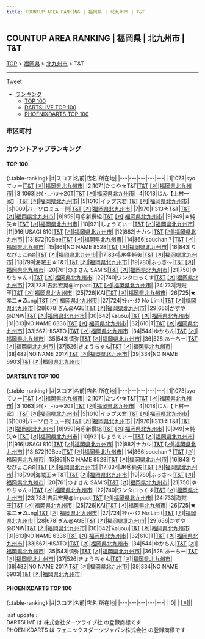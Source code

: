 ```yaml
---
title: COUNTUP AREA RANKING | 福岡県 | 北九州市 | T&T
---
```

## COUNTUP AREA RANKING | 福岡県 | 北九州市 | T&T

[TOP](/darts/rank/) > [福岡県](/darts/rank/福岡県/) > [北九州市](/darts/rank/福岡県/北九州市/) > T&T

___

<a href="https://twitter.com/share?ref_src=twsrc%5Etfw" data-text="COUNTUP AREA RANKING | 福岡県北九州市T&T" class="twitter-share-button" data-hashtags="DARTSLIVE,PHOENIXDARTS,darts,ダーツ" data-show-count="false">Tweet</a>

* [ランキング](#カウントアップランキング)
    * [TOP 100](#top-100)
    * [DARTSLIVE TOP 100](#dartslive-top-100)
    * [PHOENIXDARTS TOP 100](#phoenixdarts-top-100)

### 市区町村

<ul>

</ul>

### カウントアップランキング

#### TOP 100



{:.table-ranking}
|#|スコア|名前|店名|所在地|
|---|---|---|---|---|
|1|1073|<span class="rank-name-dl">syoてぃー</span>|<a href="/darts/rank/shops/d32990e6a5107b970d9b047a20a7ba1e.html">T&T</a> <a href="https://search.dartslive.com/jp/shop/d32990e6a5107b970d9b047a20a7ba1e">[↗]</a>|<a href="/darts/rank/福岡県/北九州市">福岡県北九州市</a>|
|2|1071|<span class="rank-name-dl">たつや☆T&amp;T</span>|<a href="/darts/rank/shops/d32990e6a5107b970d9b047a20a7ba1e.html">T&T</a> <a href="https://search.dartslive.com/jp/shop/d32990e6a5107b970d9b047a20a7ba1e">[↗]</a>|<a href="/darts/rank/福岡県/北九州市">福岡県北九州市</a>|
|3|1063|<span class="rank-name-dl">ﾐﾀ(・_-)σ⇒20T</span>|<a href="/darts/rank/shops/d32990e6a5107b970d9b047a20a7ba1e.html">T&T</a> <a href="https://search.dartslive.com/jp/shop/d32990e6a5107b970d9b047a20a7ba1e">[↗]</a>|<a href="/darts/rank/福岡県/北九州市">福岡県北九州市</a>|
|4|1018|<span class="rank-name-dl">じん【上村一家】</span>|<a href="/darts/rank/shops/d32990e6a5107b970d9b047a20a7ba1e.html">T&T</a> <a href="https://search.dartslive.com/jp/shop/d32990e6a5107b970d9b047a20a7ba1e">[↗]</a>|<a href="/darts/rank/福岡県/北九州市">福岡県北九州市</a>|
|5|1010|<span class="rank-name-dl">イップス君</span>|<a href="/darts/rank/shops/d32990e6a5107b970d9b047a20a7ba1e.html">T&T</a> <a href="https://search.dartslive.com/jp/shop/d32990e6a5107b970d9b047a20a7ba1e">[↗]</a>|<a href="/darts/rank/福岡県/北九州市">福岡県北九州市</a>|
|6|1009|<span class="rank-name-dl">バーソロミュー熊</span>|<a href="/darts/rank/shops/d32990e6a5107b970d9b047a20a7ba1e.html">T&T</a> <a href="https://search.dartslive.com/jp/shop/d32990e6a5107b970d9b047a20a7ba1e">[↗]</a>|<a href="/darts/rank/福岡県/北九州市">福岡県北九州市</a>|
|7|970|<span class="rank-name-dl">F313☆T&amp;T</span>|<a href="/darts/rank/shops/d32990e6a5107b970d9b047a20a7ba1e.html">T&T</a> <a href="https://search.dartslive.com/jp/shop/d32990e6a5107b970d9b047a20a7ba1e">[↗]</a>|<a href="/darts/rank/福岡県/北九州市">福岡県北九州市</a>|
|8|959|<span class="rank-name-dl">月＠新撰組</span>|<a href="/darts/rank/shops/d32990e6a5107b970d9b047a20a7ba1e.html">T&T</a> <a href="https://search.dartslive.com/jp/shop/d32990e6a5107b970d9b047a20a7ba1e">[↗]</a>|<a href="/darts/rank/福岡県/北九州市">福岡県北九州市</a>|
|9|949|<span class="rank-name-dl">☆純矢☆</span>|<a href="/darts/rank/shops/d32990e6a5107b970d9b047a20a7ba1e.html">T&T</a> <a href="https://search.dartslive.com/jp/shop/d32990e6a5107b970d9b047a20a7ba1e">[↗]</a>|<a href="/darts/rank/福岡県/北九州市">福岡県北九州市</a>|
|10|921|<span class="rank-name-dl">しょうてぃー</span>|<a href="/darts/rank/shops/d32990e6a5107b970d9b047a20a7ba1e.html">T&T</a> <a href="https://search.dartslive.com/jp/shop/d32990e6a5107b970d9b047a20a7ba1e">[↗]</a>|<a href="/darts/rank/福岡県/北九州市">福岡県北九州市</a>|
|11|916|<span class="rank-name-dl">USAGI 810</span>|<a href="/darts/rank/shops/d32990e6a5107b970d9b047a20a7ba1e.html">T&T</a> <a href="https://search.dartslive.com/jp/shop/d32990e6a5107b970d9b047a20a7ba1e">[↗]</a>|<a href="/darts/rank/福岡県/北九州市">福岡県北九州市</a>|
|12|882|<span class="rank-name-dl">ナカシ</span>|<a href="/darts/rank/shops/d32990e6a5107b970d9b047a20a7ba1e.html">T&T</a> <a href="https://search.dartslive.com/jp/shop/d32990e6a5107b970d9b047a20a7ba1e">[↗]</a>|<a href="/darts/rank/福岡県/北九州市">福岡県北九州市</a>|
|13|872|<span class="rank-name-dl">10Bee</span>|<a href="/darts/rank/shops/d32990e6a5107b970d9b047a20a7ba1e.html">T&T</a> <a href="https://search.dartslive.com/jp/shop/d32990e6a5107b970d9b047a20a7ba1e">[↗]</a>|<a href="/darts/rank/福岡県/北九州市">福岡県北九州市</a>|
|14|866|<span class="rank-name-dl">souchan？</span>|<a href="/darts/rank/shops/d32990e6a5107b970d9b047a20a7ba1e.html">T&T</a> <a href="https://search.dartslive.com/jp/shop/d32990e6a5107b970d9b047a20a7ba1e">[↗]</a>|<a href="/darts/rank/福岡県/北九州市">福岡県北九州市</a>|
|15|861|<span class="rank-name-dl">NO NAME 8528</span>|<a href="/darts/rank/shops/d32990e6a5107b970d9b047a20a7ba1e.html">T&T</a> <a href="https://search.dartslive.com/jp/shop/d32990e6a5107b970d9b047a20a7ba1e">[↗]</a>|<a href="/darts/rank/福岡県/北九州市">福岡県北九州市</a>|
|16|843|<span class="rank-name-dl">りなぴょこᕱᕱ︎</span>|<a href="/darts/rank/shops/d32990e6a5107b970d9b047a20a7ba1e.html">T&T</a> <a href="https://search.dartslive.com/jp/shop/d32990e6a5107b970d9b047a20a7ba1e">[↗]</a>|<a href="/darts/rank/福岡県/北九州市">福岡県北九州市</a>|
|17|834|<span class="rank-name-dl">JK@純矢</span>|<a href="/darts/rank/shops/d32990e6a5107b970d9b047a20a7ba1e.html">T&T</a> <a href="https://search.dartslive.com/jp/shop/d32990e6a5107b970d9b047a20a7ba1e">[↗]</a>|<a href="/darts/rank/福岡県/北九州市">福岡県北九州市</a>|
|18|799|<span class="rank-name-dl">海賊王☆T&amp;T</span>|<a href="/darts/rank/shops/d32990e6a5107b970d9b047a20a7ba1e.html">T&T</a> <a href="https://search.dartslive.com/jp/shop/d32990e6a5107b970d9b047a20a7ba1e">[↗]</a>|<a href="/darts/rank/福岡県/北九州市">福岡県北九州市</a>|
|19|780|<span class="rank-name-dl">ふっさ～</span>|<a href="/darts/rank/shops/d32990e6a5107b970d9b047a20a7ba1e.html">T&T</a> <a href="https://search.dartslive.com/jp/shop/d32990e6a5107b970d9b047a20a7ba1e">[↗]</a>|<a href="/darts/rank/福岡県/北九州市">福岡県北九州市</a>|
|20|761|<span class="rank-name-dl">のまさん SAM&#x27;S</span>|<a href="/darts/rank/shops/d32990e6a5107b970d9b047a20a7ba1e.html">T&T</a> <a href="https://search.dartslive.com/jp/shop/d32990e6a5107b970d9b047a20a7ba1e">[↗]</a>|<a href="/darts/rank/福岡県/北九州市">福岡県北九州市</a>|
|21|750|<span class="rank-name-dl">ゆりちゃん♂</span>|<a href="/darts/rank/shops/d32990e6a5107b970d9b047a20a7ba1e.html">T&T</a> <a href="https://search.dartslive.com/jp/shop/d32990e6a5107b970d9b047a20a7ba1e">[↗]</a>|<a href="/darts/rank/福岡県/北九州市">福岡県北九州市</a>|
|22|740|<span class="rank-name-dl">ワンタロっくす</span>|<a href="/darts/rank/shops/d32990e6a5107b970d9b047a20a7ba1e.html">T&T</a> <a href="https://search.dartslive.com/jp/shop/d32990e6a5107b970d9b047a20a7ba1e">[↗]</a>|<a href="/darts/rank/福岡県/北九州市">福岡県北九州市</a>|
|23|738|<span class="rank-name-dl">吉武宏晃@Impact</span>|<a href="/darts/rank/shops/d32990e6a5107b970d9b047a20a7ba1e.html">T&T</a> <a href="https://search.dartslive.com/jp/shop/d32990e6a5107b970d9b047a20a7ba1e">[↗]</a>|<a href="/darts/rank/福岡県/北九州市">福岡県北九州市</a>|
|24|733|<span class="rank-name-dl">海賊王</span>|<a href="/darts/rank/shops/d32990e6a5107b970d9b047a20a7ba1e.html">T&T</a> <a href="https://search.dartslive.com/jp/shop/d32990e6a5107b970d9b047a20a7ba1e">[↗]</a>|<a href="/darts/rank/福岡県/北九州市">福岡県北九州市</a>|
|25|726|<span class="rank-name-dl">KAI</span>|<a href="/darts/rank/shops/d32990e6a5107b970d9b047a20a7ba1e.html">T&T</a> <a href="https://search.dartslive.com/jp/shop/d32990e6a5107b970d9b047a20a7ba1e">[↗]</a>|<a href="/darts/rank/福岡県/北九州市">福岡県北九州市</a>|
|26|725|<span class="rank-name-dl">★孝二★Zi..ng</span>|<a href="/darts/rank/shops/d32990e6a5107b970d9b047a20a7ba1e.html">T&T</a> <a href="https://search.dartslive.com/jp/shop/d32990e6a5107b970d9b047a20a7ba1e">[↗]</a>|<a href="/darts/rank/福岡県/北九州市">福岡県北九州市</a>|
|27|724|<span class="rank-name-dl">ﾏﾃｨｰ･ﾀｸ No Limit</span>|<a href="/darts/rank/shops/d32990e6a5107b970d9b047a20a7ba1e.html">T&T</a> <a href="https://search.dartslive.com/jp/shop/d32990e6a5107b970d9b047a20a7ba1e">[↗]</a>|<a href="/darts/rank/福岡県/北九州市">福岡県北九州市</a>|
|28|678|<span class="rank-name-dl">ぎん@AGE</span>|<a href="/darts/rank/shops/d32990e6a5107b970d9b047a20a7ba1e.html">T&T</a> <a href="https://search.dartslive.com/jp/shop/d32990e6a5107b970d9b047a20a7ba1e">[↗]</a>|<a href="/darts/rank/福岡県/北九州市">福岡県北九州市</a>|
|29|656|<span class="rank-name-dl">かずや@DNW</span>|<a href="/darts/rank/shops/d32990e6a5107b970d9b047a20a7ba1e.html">T&T</a> <a href="https://search.dartslive.com/jp/shop/d32990e6a5107b970d9b047a20a7ba1e">[↗]</a>|<a href="/darts/rank/福岡県/北九州市">福岡県北九州市</a>|
|30|642|<span class="rank-name-dl">˙ʎǝlɹoɯ</span>|<a href="/darts/rank/shops/d32990e6a5107b970d9b047a20a7ba1e.html">T&T</a> <a href="https://search.dartslive.com/jp/shop/d32990e6a5107b970d9b047a20a7ba1e">[↗]</a>|<a href="/darts/rank/福岡県/北九州市">福岡県北九州市</a>|
|31|613|<span class="rank-name-dl">NO NAME 6336</span>|<a href="/darts/rank/shops/d32990e6a5107b970d9b047a20a7ba1e.html">T&T</a> <a href="https://search.dartslive.com/jp/shop/d32990e6a5107b970d9b047a20a7ba1e">[↗]</a>|<a href="/darts/rank/福岡県/北九州市">福岡県北九州市</a>|
|32|610|<span class="rank-name-dl">T</span>|<a href="/darts/rank/shops/d32990e6a5107b970d9b047a20a7ba1e.html">T&T</a> <a href="https://search.dartslive.com/jp/shop/d32990e6a5107b970d9b047a20a7ba1e">[↗]</a>|<a href="/darts/rank/福岡県/北九州市">福岡県北九州市</a>|
|33|567|<span class="rank-name-dl">HISATO.</span>|<a href="/darts/rank/shops/d32990e6a5107b970d9b047a20a7ba1e.html">T&T</a> <a href="https://search.dartslive.com/jp/shop/d32990e6a5107b970d9b047a20a7ba1e">[↗]</a>|<a href="/darts/rank/福岡県/北九州市">福岡県北九州市</a>|
|34|544|<span class="rank-name-dl">ゆかちん</span>|<a href="/darts/rank/shops/d32990e6a5107b970d9b047a20a7ba1e.html">T&T</a> <a href="https://search.dartslive.com/jp/shop/d32990e6a5107b970d9b047a20a7ba1e">[↗]</a>|<a href="/darts/rank/福岡県/北九州市">福岡県北九州市</a>|
|35|543|<span class="rank-name-dl">慎弥</span>|<a href="/darts/rank/shops/d32990e6a5107b970d9b047a20a7ba1e.html">T&T</a> <a href="https://search.dartslive.com/jp/shop/d32990e6a5107b970d9b047a20a7ba1e">[↗]</a>|<a href="/darts/rank/福岡県/北九州市">福岡県北九州市</a>|
|36|528|<span class="rank-name-dl">あーちー</span>|<a href="/darts/rank/shops/d32990e6a5107b970d9b047a20a7ba1e.html">T&T</a> <a href="https://search.dartslive.com/jp/shop/d32990e6a5107b970d9b047a20a7ba1e">[↗]</a>|<a href="/darts/rank/福岡県/北九州市">福岡県北九州市</a>|
|37|526|<span class="rank-name-dl">きょうちゃん</span>|<a href="/darts/rank/shops/d32990e6a5107b970d9b047a20a7ba1e.html">T&T</a> <a href="https://search.dartslive.com/jp/shop/d32990e6a5107b970d9b047a20a7ba1e">[↗]</a>|<a href="/darts/rank/福岡県/北九州市">福岡県北九州市</a>|
|38|482|<span class="rank-name-dl">NO NAME 2017</span>|<a href="/darts/rank/shops/d32990e6a5107b970d9b047a20a7ba1e.html">T&T</a> <a href="https://search.dartslive.com/jp/shop/d32990e6a5107b970d9b047a20a7ba1e">[↗]</a>|<a href="/darts/rank/福岡県/北九州市">福岡県北九州市</a>|
|39|334|<span class="rank-name-dl">NO NAME 6903</span>|<a href="/darts/rank/shops/d32990e6a5107b970d9b047a20a7ba1e.html">T&T</a> <a href="https://search.dartslive.com/jp/shop/d32990e6a5107b970d9b047a20a7ba1e">[↗]</a>|<a href="/darts/rank/福岡県/北九州市">福岡県北九州市</a>|


#### DARTSLIVE TOP 100



{:.table-ranking}
|#|スコア|名前|店名|所在地|
|---|---|---|---|---|
|1|1073|<span class="rank-name-dl">syoてぃー</span>|<a href="/darts/rank/shops/d32990e6a5107b970d9b047a20a7ba1e.html">T&T</a> <a href="https://search.dartslive.com/jp/shop/d32990e6a5107b970d9b047a20a7ba1e">[↗]</a>|<a href="/darts/rank/福岡県/北九州市">福岡県北九州市</a>|
|2|1071|<span class="rank-name-dl">たつや☆T&amp;T</span>|<a href="/darts/rank/shops/d32990e6a5107b970d9b047a20a7ba1e.html">T&T</a> <a href="https://search.dartslive.com/jp/shop/d32990e6a5107b970d9b047a20a7ba1e">[↗]</a>|<a href="/darts/rank/福岡県/北九州市">福岡県北九州市</a>|
|3|1063|<span class="rank-name-dl">ﾐﾀ(・_-)σ⇒20T</span>|<a href="/darts/rank/shops/d32990e6a5107b970d9b047a20a7ba1e.html">T&T</a> <a href="https://search.dartslive.com/jp/shop/d32990e6a5107b970d9b047a20a7ba1e">[↗]</a>|<a href="/darts/rank/福岡県/北九州市">福岡県北九州市</a>|
|4|1018|<span class="rank-name-dl">じん【上村一家】</span>|<a href="/darts/rank/shops/d32990e6a5107b970d9b047a20a7ba1e.html">T&T</a> <a href="https://search.dartslive.com/jp/shop/d32990e6a5107b970d9b047a20a7ba1e">[↗]</a>|<a href="/darts/rank/福岡県/北九州市">福岡県北九州市</a>|
|5|1010|<span class="rank-name-dl">イップス君</span>|<a href="/darts/rank/shops/d32990e6a5107b970d9b047a20a7ba1e.html">T&T</a> <a href="https://search.dartslive.com/jp/shop/d32990e6a5107b970d9b047a20a7ba1e">[↗]</a>|<a href="/darts/rank/福岡県/北九州市">福岡県北九州市</a>|
|6|1009|<span class="rank-name-dl">バーソロミュー熊</span>|<a href="/darts/rank/shops/d32990e6a5107b970d9b047a20a7ba1e.html">T&T</a> <a href="https://search.dartslive.com/jp/shop/d32990e6a5107b970d9b047a20a7ba1e">[↗]</a>|<a href="/darts/rank/福岡県/北九州市">福岡県北九州市</a>|
|7|970|<span class="rank-name-dl">F313☆T&amp;T</span>|<a href="/darts/rank/shops/d32990e6a5107b970d9b047a20a7ba1e.html">T&T</a> <a href="https://search.dartslive.com/jp/shop/d32990e6a5107b970d9b047a20a7ba1e">[↗]</a>|<a href="/darts/rank/福岡県/北九州市">福岡県北九州市</a>|
|8|959|<span class="rank-name-dl">月＠新撰組</span>|<a href="/darts/rank/shops/d32990e6a5107b970d9b047a20a7ba1e.html">T&T</a> <a href="https://search.dartslive.com/jp/shop/d32990e6a5107b970d9b047a20a7ba1e">[↗]</a>|<a href="/darts/rank/福岡県/北九州市">福岡県北九州市</a>|
|9|949|<span class="rank-name-dl">☆純矢☆</span>|<a href="/darts/rank/shops/d32990e6a5107b970d9b047a20a7ba1e.html">T&T</a> <a href="https://search.dartslive.com/jp/shop/d32990e6a5107b970d9b047a20a7ba1e">[↗]</a>|<a href="/darts/rank/福岡県/北九州市">福岡県北九州市</a>|
|10|921|<span class="rank-name-dl">しょうてぃー</span>|<a href="/darts/rank/shops/d32990e6a5107b970d9b047a20a7ba1e.html">T&T</a> <a href="https://search.dartslive.com/jp/shop/d32990e6a5107b970d9b047a20a7ba1e">[↗]</a>|<a href="/darts/rank/福岡県/北九州市">福岡県北九州市</a>|
|11|916|<span class="rank-name-dl">USAGI 810</span>|<a href="/darts/rank/shops/d32990e6a5107b970d9b047a20a7ba1e.html">T&T</a> <a href="https://search.dartslive.com/jp/shop/d32990e6a5107b970d9b047a20a7ba1e">[↗]</a>|<a href="/darts/rank/福岡県/北九州市">福岡県北九州市</a>|
|12|882|<span class="rank-name-dl">ナカシ</span>|<a href="/darts/rank/shops/d32990e6a5107b970d9b047a20a7ba1e.html">T&T</a> <a href="https://search.dartslive.com/jp/shop/d32990e6a5107b970d9b047a20a7ba1e">[↗]</a>|<a href="/darts/rank/福岡県/北九州市">福岡県北九州市</a>|
|13|872|<span class="rank-name-dl">10Bee</span>|<a href="/darts/rank/shops/d32990e6a5107b970d9b047a20a7ba1e.html">T&T</a> <a href="https://search.dartslive.com/jp/shop/d32990e6a5107b970d9b047a20a7ba1e">[↗]</a>|<a href="/darts/rank/福岡県/北九州市">福岡県北九州市</a>|
|14|866|<span class="rank-name-dl">souchan？</span>|<a href="/darts/rank/shops/d32990e6a5107b970d9b047a20a7ba1e.html">T&T</a> <a href="https://search.dartslive.com/jp/shop/d32990e6a5107b970d9b047a20a7ba1e">[↗]</a>|<a href="/darts/rank/福岡県/北九州市">福岡県北九州市</a>|
|15|861|<span class="rank-name-dl">NO NAME 8528</span>|<a href="/darts/rank/shops/d32990e6a5107b970d9b047a20a7ba1e.html">T&T</a> <a href="https://search.dartslive.com/jp/shop/d32990e6a5107b970d9b047a20a7ba1e">[↗]</a>|<a href="/darts/rank/福岡県/北九州市">福岡県北九州市</a>|
|16|843|<span class="rank-name-dl">りなぴょこᕱᕱ︎</span>|<a href="/darts/rank/shops/d32990e6a5107b970d9b047a20a7ba1e.html">T&T</a> <a href="https://search.dartslive.com/jp/shop/d32990e6a5107b970d9b047a20a7ba1e">[↗]</a>|<a href="/darts/rank/福岡県/北九州市">福岡県北九州市</a>|
|17|834|<span class="rank-name-dl">JK@純矢</span>|<a href="/darts/rank/shops/d32990e6a5107b970d9b047a20a7ba1e.html">T&T</a> <a href="https://search.dartslive.com/jp/shop/d32990e6a5107b970d9b047a20a7ba1e">[↗]</a>|<a href="/darts/rank/福岡県/北九州市">福岡県北九州市</a>|
|18|799|<span class="rank-name-dl">海賊王☆T&amp;T</span>|<a href="/darts/rank/shops/d32990e6a5107b970d9b047a20a7ba1e.html">T&T</a> <a href="https://search.dartslive.com/jp/shop/d32990e6a5107b970d9b047a20a7ba1e">[↗]</a>|<a href="/darts/rank/福岡県/北九州市">福岡県北九州市</a>|
|19|780|<span class="rank-name-dl">ふっさ～</span>|<a href="/darts/rank/shops/d32990e6a5107b970d9b047a20a7ba1e.html">T&T</a> <a href="https://search.dartslive.com/jp/shop/d32990e6a5107b970d9b047a20a7ba1e">[↗]</a>|<a href="/darts/rank/福岡県/北九州市">福岡県北九州市</a>|
|20|761|<span class="rank-name-dl">のまさん SAM&#x27;S</span>|<a href="/darts/rank/shops/d32990e6a5107b970d9b047a20a7ba1e.html">T&T</a> <a href="https://search.dartslive.com/jp/shop/d32990e6a5107b970d9b047a20a7ba1e">[↗]</a>|<a href="/darts/rank/福岡県/北九州市">福岡県北九州市</a>|
|21|750|<span class="rank-name-dl">ゆりちゃん♂</span>|<a href="/darts/rank/shops/d32990e6a5107b970d9b047a20a7ba1e.html">T&T</a> <a href="https://search.dartslive.com/jp/shop/d32990e6a5107b970d9b047a20a7ba1e">[↗]</a>|<a href="/darts/rank/福岡県/北九州市">福岡県北九州市</a>|
|22|740|<span class="rank-name-dl">ワンタロっくす</span>|<a href="/darts/rank/shops/d32990e6a5107b970d9b047a20a7ba1e.html">T&T</a> <a href="https://search.dartslive.com/jp/shop/d32990e6a5107b970d9b047a20a7ba1e">[↗]</a>|<a href="/darts/rank/福岡県/北九州市">福岡県北九州市</a>|
|23|738|<span class="rank-name-dl">吉武宏晃@Impact</span>|<a href="/darts/rank/shops/d32990e6a5107b970d9b047a20a7ba1e.html">T&T</a> <a href="https://search.dartslive.com/jp/shop/d32990e6a5107b970d9b047a20a7ba1e">[↗]</a>|<a href="/darts/rank/福岡県/北九州市">福岡県北九州市</a>|
|24|733|<span class="rank-name-dl">海賊王</span>|<a href="/darts/rank/shops/d32990e6a5107b970d9b047a20a7ba1e.html">T&T</a> <a href="https://search.dartslive.com/jp/shop/d32990e6a5107b970d9b047a20a7ba1e">[↗]</a>|<a href="/darts/rank/福岡県/北九州市">福岡県北九州市</a>|
|25|726|<span class="rank-name-dl">KAI</span>|<a href="/darts/rank/shops/d32990e6a5107b970d9b047a20a7ba1e.html">T&T</a> <a href="https://search.dartslive.com/jp/shop/d32990e6a5107b970d9b047a20a7ba1e">[↗]</a>|<a href="/darts/rank/福岡県/北九州市">福岡県北九州市</a>|
|26|725|<span class="rank-name-dl">★孝二★Zi..ng</span>|<a href="/darts/rank/shops/d32990e6a5107b970d9b047a20a7ba1e.html">T&T</a> <a href="https://search.dartslive.com/jp/shop/d32990e6a5107b970d9b047a20a7ba1e">[↗]</a>|<a href="/darts/rank/福岡県/北九州市">福岡県北九州市</a>|
|27|724|<span class="rank-name-dl">ﾏﾃｨｰ･ﾀｸ No Limit</span>|<a href="/darts/rank/shops/d32990e6a5107b970d9b047a20a7ba1e.html">T&T</a> <a href="https://search.dartslive.com/jp/shop/d32990e6a5107b970d9b047a20a7ba1e">[↗]</a>|<a href="/darts/rank/福岡県/北九州市">福岡県北九州市</a>|
|28|678|<span class="rank-name-dl">ぎん@AGE</span>|<a href="/darts/rank/shops/d32990e6a5107b970d9b047a20a7ba1e.html">T&T</a> <a href="https://search.dartslive.com/jp/shop/d32990e6a5107b970d9b047a20a7ba1e">[↗]</a>|<a href="/darts/rank/福岡県/北九州市">福岡県北九州市</a>|
|29|656|<span class="rank-name-dl">かずや@DNW</span>|<a href="/darts/rank/shops/d32990e6a5107b970d9b047a20a7ba1e.html">T&T</a> <a href="https://search.dartslive.com/jp/shop/d32990e6a5107b970d9b047a20a7ba1e">[↗]</a>|<a href="/darts/rank/福岡県/北九州市">福岡県北九州市</a>|
|30|642|<span class="rank-name-dl">˙ʎǝlɹoɯ</span>|<a href="/darts/rank/shops/d32990e6a5107b970d9b047a20a7ba1e.html">T&T</a> <a href="https://search.dartslive.com/jp/shop/d32990e6a5107b970d9b047a20a7ba1e">[↗]</a>|<a href="/darts/rank/福岡県/北九州市">福岡県北九州市</a>|
|31|613|<span class="rank-name-dl">NO NAME 6336</span>|<a href="/darts/rank/shops/d32990e6a5107b970d9b047a20a7ba1e.html">T&T</a> <a href="https://search.dartslive.com/jp/shop/d32990e6a5107b970d9b047a20a7ba1e">[↗]</a>|<a href="/darts/rank/福岡県/北九州市">福岡県北九州市</a>|
|32|610|<span class="rank-name-dl">T</span>|<a href="/darts/rank/shops/d32990e6a5107b970d9b047a20a7ba1e.html">T&T</a> <a href="https://search.dartslive.com/jp/shop/d32990e6a5107b970d9b047a20a7ba1e">[↗]</a>|<a href="/darts/rank/福岡県/北九州市">福岡県北九州市</a>|
|33|567|<span class="rank-name-dl">HISATO.</span>|<a href="/darts/rank/shops/d32990e6a5107b970d9b047a20a7ba1e.html">T&T</a> <a href="https://search.dartslive.com/jp/shop/d32990e6a5107b970d9b047a20a7ba1e">[↗]</a>|<a href="/darts/rank/福岡県/北九州市">福岡県北九州市</a>|
|34|544|<span class="rank-name-dl">ゆかちん</span>|<a href="/darts/rank/shops/d32990e6a5107b970d9b047a20a7ba1e.html">T&T</a> <a href="https://search.dartslive.com/jp/shop/d32990e6a5107b970d9b047a20a7ba1e">[↗]</a>|<a href="/darts/rank/福岡県/北九州市">福岡県北九州市</a>|
|35|543|<span class="rank-name-dl">慎弥</span>|<a href="/darts/rank/shops/d32990e6a5107b970d9b047a20a7ba1e.html">T&T</a> <a href="https://search.dartslive.com/jp/shop/d32990e6a5107b970d9b047a20a7ba1e">[↗]</a>|<a href="/darts/rank/福岡県/北九州市">福岡県北九州市</a>|
|36|528|<span class="rank-name-dl">あーちー</span>|<a href="/darts/rank/shops/d32990e6a5107b970d9b047a20a7ba1e.html">T&T</a> <a href="https://search.dartslive.com/jp/shop/d32990e6a5107b970d9b047a20a7ba1e">[↗]</a>|<a href="/darts/rank/福岡県/北九州市">福岡県北九州市</a>|
|37|526|<span class="rank-name-dl">きょうちゃん</span>|<a href="/darts/rank/shops/d32990e6a5107b970d9b047a20a7ba1e.html">T&T</a> <a href="https://search.dartslive.com/jp/shop/d32990e6a5107b970d9b047a20a7ba1e">[↗]</a>|<a href="/darts/rank/福岡県/北九州市">福岡県北九州市</a>|
|38|482|<span class="rank-name-dl">NO NAME 2017</span>|<a href="/darts/rank/shops/d32990e6a5107b970d9b047a20a7ba1e.html">T&T</a> <a href="https://search.dartslive.com/jp/shop/d32990e6a5107b970d9b047a20a7ba1e">[↗]</a>|<a href="/darts/rank/福岡県/北九州市">福岡県北九州市</a>|
|39|334|<span class="rank-name-dl">NO NAME 6903</span>|<a href="/darts/rank/shops/d32990e6a5107b970d9b047a20a7ba1e.html">T&T</a> <a href="https://search.dartslive.com/jp/shop/d32990e6a5107b970d9b047a20a7ba1e">[↗]</a>|<a href="/darts/rank/福岡県/北九州市">福岡県北九州市</a>|


#### PHOENIXDARTS TOP 100



{:.table-ranking}
|#|スコア|名前|店名|所在地|
|---|---|---|---|---|
||0|<span class="rank-name-dl"> </span>|<a href="/darts/rank/shops/.html"></a> <a href="">[↗]</a>|<a href="/darts/rank//"></a>|


<div class="footer border-top border-gray-light mt-5 pt-3 text-right text-gray">
    last update : <span style="font-weight: italic" id="foot_last_modified"></span><br />
    DARTSLIVE は 株式会社ダーツライブ社 の登録商標です<br />
    PHOENIXDARTS は フェニックスダーツジャパン株式会社 の登録商標です<br />
</div>

<script src="https://cdnjs.cloudflare.com/ajax/libs/jquery.tablesorter/2.31.3/js/jquery.tablesorter.min.js" integrity="sha512-qzgd5cYSZcosqpzpn7zF2ZId8f/8CHmFKZ8j7mU4OUXTNRd5g+ZHBPsgKEwoqxCtdQvExE5LprwwPAgoicguNg==" crossorigin="anonymous" referrerpolicy="no-referrer"></script>
<link rel="stylesheet" href="https://cdnjs.cloudflare.com/ajax/libs/jquery.tablesorter/2.31.3/css/theme.default.min.css" integrity="sha512-wghhOJkjQX0Lh3NSWvNKeZ0ZpNn+SPVXX1Qyc9OCaogADktxrBiBdKGDoqVUOyhStvMBmJQ8ZdMHiR3wuEq8+w==" crossorigin="anonymous" referrerpolicy="no-referrer" />
<script>
$(function() {
    $(".table-ranking").tablesorter({sortList:[[0, 0]]});
    $("#foot_last_modified").text(formatDate(new Date(document.lastModified), 'yyyy-MM-dd HH:mm:ss'));
});
</script>

<script async src="https://platform.twitter.com/widgets.js" charset="utf-8"></script>